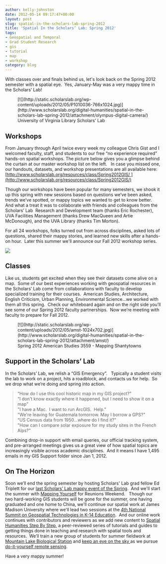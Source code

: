 ```yaml
---
author: kelly-johnston
date: 2012-05-14 09:17:47+00:00
layout: post
slug: spatial-in-the-scholars-lab-spring-2012
title: 'Spatial In the Scholars’ Lab: Spring 2012'
tags:
- Geospatial and Temporal
- Grad Student Research
- gis
- tutorial
- map
- workshop
category: blog
---
```


With classes over and finals behind us, let's look back on the Spring 2012 semester with a spatial eye.  Yes, January-May was a very mappy time in the Scholars’ Lab!

<figure>
  [![](http://static.scholarslab.org/wp-content/uploads/2012/05/P1010036-766x1024.jpg)](http://www.scholarslab.org/digital-humanities/spatial-in-the-scholars-lab-spring-2012/attachment/olympus-digital-camera/)
  <figcaption>
University of Virginia Library Scholars' Lab
</figcaption>

</figure>


## Workshops


From January through April twice every week my colleague Chris Gist and I welcomed faculty, staff, and students to our free “no experience required” hands-on spatial workshops. The picture below gives you a glimpse behind the curtain at our master workshop list on the left.   In case you missed one, our handouts, datasets, and workshop presentations are all available here: [http://www.scholarslab.org/resources/class/Spring2012GIS/ ](http://www.scholarslab.org/resources/class/Spring2012GIS/)

Though our workshops have been popular for many semesters, we shook it up this spring with new sessions based on questions we’ve been asked, trends we’ve spotted, or mappy topics we wanted to get to know better.  And what a treat it was to collaborate with friends and colleagues from the Scholars’ Lab  Research and Development team (thanks Eric Rochester), UVA Facilities Management (thanks Drew MacQueen and Artie McDonough), and the UVA Library (thanks Tim Morton).

For all 24 workshops, folks turned out from across disciplines, asked lots of questions, shared their mappy stories, and learned new skills after a hands-on hour.  Later this summer we'll announce our Fall 2012 workshop series.

[![](http://static.scholarslab.org/wp-content/uploads/2012/05/IMG_9164-1024x768.jpg)](http://www.scholarslab.org/digital-humanities/spatial-in-the-scholars-lab-spring-2012/attachment/img_9164/)


## Classes


Like us, students get excited when they see their datasets come alive on a map.  Some of our best experiences working with geospatial resources in the Scholars’ Lab come from collaborations with faculty to develop specialized training for their courses.  American Studies, Architecture, English Criticism, Urban Planning, Environmental Science…we worked with them all this spring.  Check our whiteboard again and on the right side you’ll see some of our Spring 2012 faculty partnerships.  Now we’re meeting with faculty to prepare for Fall 2012.

<figure>
  [![](http://static.scholarslab.org/wp-content/uploads/2012/05/amst-1024x702.jpg)](http://www.scholarslab.org/digital-humanities/spatial-in-the-scholars-lab-spring-2012/attachment/amst/)
  <figcaption>
Spring 2012 American Studies 3559 - Mapping Shantytowns
</figcaption>

</figure>


## Support in the Scholars’ Lab


In the Scholars’ Lab, we relish a “GIS Emergency”.   Typically a student visits the lab to work on a project, hits a roadblock, and contacts us for help.  So we drop what we’re doing and spring into action.


> “How do I use this cool historic map in my GIS project?"<br>
“I don't know exactly where it happened, but I need to show it on a map”<br>
"I have a Mac.  I want to run ArcGIS.  Help."<br>
"We're leaving for Guatemala tomorrow. May I borrow a GPS?"<br>
“US Census data from 1950…where do I find it?”<br>
"How can I compare solar exposure for my study sites in the French Alps?"<br>


Combining drop-in support with email queries, our official tracking system, and pre-arranged meetings gives us a great view of how spatial topics are increasingly visible across academic disciplines.  And it means I have 1,495 emails in my GIS Support folder since Jan 1, 2012.


## On The Horizon


Soon we’ll end the spring semester by hosting Scholars' Lab grad fellow Ed Triplett for our [last Scholars’ Lab mappy event of the Spring](http://www2.scholarslab.org/about/events.html).  And we'll start the summer with [Mapping Yourself](http://alumni.virginia.edu/events-reunions/reunions/class-reunions/events/) for Reunions Weekend.   Though our two hard-working GIS students will be gone for the summer, one having graduated and one home to China, we'll continue our spatial work at James Madison University where we'll lead two sessions at the [4th National Summit on Geospatial Technologies in K-14 Education](http://www.isat.jmu.edu/stem/workshop12.html).  And our online work continues with contributors and reviewers as we add new content to [Spatial Humanities Step By Step](http://spatial.scholarslab.org/), a peer-reviewed series of tutorials and guides to getting things done in teaching and research with spatial tools and resources.  We’ll train a new group of students for summer fieldwork at [Mountain Lake Biological Station](http://www.mlbs.virginia.edu/) and [keep an eye on the sky ](http://www.scholarslab.org/geospatial-and-temporal/diy-aerial-photography/)as we pursue [do-it-yourself remote sensing](http://www.scholarslab.org/geospatial-and-temporal/update-diy-aerial-photography/).

Have a very mappy summer!
